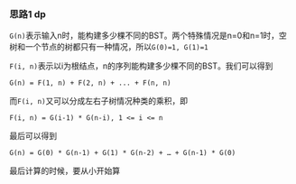 ### 思路1 dp

`G(n)`表示输入n时，能构建多少棵不同的BST。两个特殊情况是n=0和n=1时，空树和一个节点的树都只有一种情况，所以`G(0)=1, G(1)=1`

`F(i, n)`表示以i为根结点，n的序列能构建多少棵不同的BST。我们可以得到

`G(n) = F(1, n) + F(2, n) + ... + F(n, n)`

而`F(i, n)`又可以分成左右子树情况种类的乘积，即

`F(i, n) = G(i-1) * G(n-i), 1 <= i <= n`

最后可以得到

`G(n) = G(0) * G(n-1) + G(1) * G(n-2) + … + G(n-1) * G(0)`

最后计算的时候，要从小开始算
